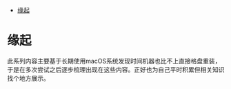 <!--ts-->
* [缘起](#缘起)

<!-- Created by https://github.com/ekalinin/github-markdown-toc -->
<!-- Added by: runner, at: Tue Jun  7 17:01:30 UTC 2022 -->

<!--te-->
# 缘起

此系列内容主要基于长期使用macOS系统发现时间机器也比不上直接格盘重装，于是在多次尝试之后逐步梳理出现在这些内容。正好也为自己平时积累但相关知识找个地方展示。